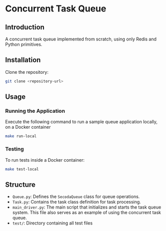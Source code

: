 # Concurrent Task Queue

## Introduction
A concurrent task queue implemented from scratch, using only Redis and Python primitives.

## Installation

Clone the repository:
```bash
git clone <repository-url>
```

## Usage

### Running the Application
Execute the following command to run a sample queue application locally, on a Docker container

```bash
make run-local
```

### Testing
To run tests inside a Docker container:
```bash
make test-local
```

## Structure
- `Queue.py`: Defines the `SecodaQueue` class for queue operations.
- `Task.py`: Contains the task class definition for task processing.
- `main_driver.py`: The main script that initializes and starts the task queue system. This file also serves as an example of using the concurrent task queue.
- `test/`: Directory containing all test files
